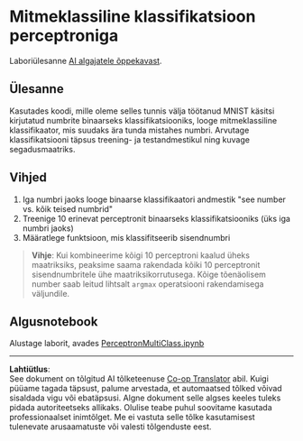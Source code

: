 <!--
CO_OP_TRANSLATOR_METADATA:
{
  "original_hash": "ba5d1eb353d20d3e7181066b3c424b99",
  "translation_date": "2025-10-11T11:31:57+00:00",
  "source_file": "lessons/3-NeuralNetworks/03-Perceptron/lab/README.md",
  "language_code": "et"
}
-->
# Mitmeklassiline klassifikatsioon perceptroniga

Laboriülesanne [AI algajatele õppekavast](https://github.com/microsoft/ai-for-beginners).

## Ülesanne

Kasutades koodi, mille oleme selles tunnis välja töötanud MNIST käsitsi kirjutatud numbrite binaarseks klassifikatsiooniks, looge mitmeklassiline klassifikaator, mis suudaks ära tunda mistahes numbri. Arvutage klassifikatsiooni täpsus treening- ja testandmestikul ning kuvage segadusmaatriks.

## Vihjed

1. Iga numbri jaoks looge binaarse klassifikaatori andmestik "see number vs. kõik teised numbrid"
1. Treenige 10 erinevat perceptronit binaarseks klassifikatsiooniks (üks iga numbri jaoks)
1. Määratlege funktsioon, mis klassifitseerib sisendnumbri

> **Vihje**: Kui kombineerime kõigi 10 perceptroni kaalud üheks maatriksiks, peaksime saama rakendada kõiki 10 perceptronit sisendnumbritele ühe maatriksikorrutusega. Kõige tõenäolisem number saab leitud lihtsalt `argmax` operatsiooni rakendamisega väljundile.

## Algusnotebook

Alustage laborit, avades [PerceptronMultiClass.ipynb](PerceptronMultiClass.ipynb)

---

**Lahtiütlus**:  
See dokument on tõlgitud AI tõlketeenuse [Co-op Translator](https://github.com/Azure/co-op-translator) abil. Kuigi püüame tagada täpsust, palume arvestada, et automaatsed tõlked võivad sisaldada vigu või ebatäpsusi. Algne dokument selle algses keeles tuleks pidada autoriteetseks allikaks. Olulise teabe puhul soovitame kasutada professionaalset inimtõlget. Me ei vastuta selle tõlke kasutamisest tulenevate arusaamatuste või valesti tõlgenduste eest.